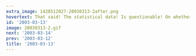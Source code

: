 ```yaml
---
extra_image: 1428512027-20030313-2after.png
hovertext: That said! The statistical data! Is questionable! On whether abuse! Is transmitted behaviorally!
id: '2003-03-13'
image: 20030313-2.gif
next: '2003-03-14'
prev: '2003-03-12'
title: '2003-03-13'
---
```

